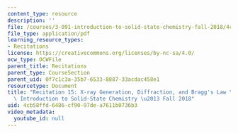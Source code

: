 ```yaml
---
content_type: resource
description: ''
file: /courses/3-091-introduction-to-solid-state-chemistry-fall-2018/4cb58ffd6486cf9097dea7611b0736b3_MIT3_091F18_REC15.pdf
file_type: application/pdf
learning_resource_types:
- Recitations
license: https://creativecommons.org/licenses/by-nc-sa/4.0/
ocw_type: OCWFile
parent_title: Recitations
parent_type: CourseSection
parent_uid: 0f7c1c3a-35b7-6533-8887-33acdac458e1
resourcetype: Document
title: "Recitation 15: X-ray Generation, Diffraction, and Bragg's Law \u2013 3.091\
  \ Introduction to Solid-State Chemistry \u2013 Fall 2018"
uid: 4cb58ffd-6486-cf90-97de-a7611b0736b3
video_metadata:
  youtube_id: null
---
```

